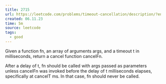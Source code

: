 ```yaml
---
title: 2715
url: https://leetcode.com/problems/timeout-cancellation/description/?envType=study-plan-v2&envId=30-days-of-javascript
created: 06.11.23
time: 5m
source: leetcode
tags:
  - good
---
```


Given a function fn, an array of arguments args, and a timeout t in milliseconds, return a cancel function cancelFn.

After a delay of t, fn should be called with args passed as parameters unless cancelFn was invoked before the delay of t milliseconds elapses, specifically at cancelT ms. In that case, fn should never be called.
